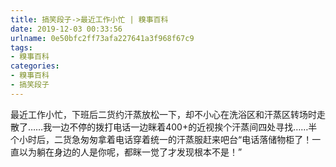 ```yaml
---
title: 搞笑段子->最近工作小忙 | 糗事百科
date: 2019-12-03 00:33:56
urlname: 0e50bfc2ff73afa227641a3f968f67c9
tags: 
- 糗事百科
categories:
- 糗事百科
- 搞笑段子
---
```

最近工作小忙，下班后二货约汗蒸放松一下，却不小心在洗浴区和汗蒸区转场时走散了……我一边不停的拨打电话一边眯着400+的近视挨个汗蒸间四处寻找……半个小时后，二货急匆匆拿着电话穿着统一的汗蒸服赶来吧台“电话落储物柜了！一直以为躺在身边的人是你呢，都眯一觉了才发现根本不是！”


